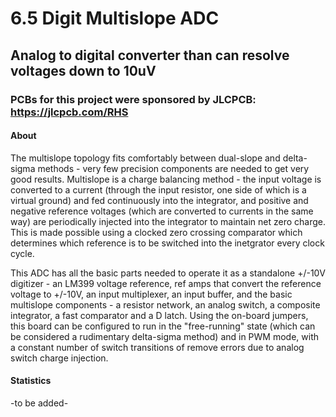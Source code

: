 # 6.5 Digit Multislope ADC
## Analog to digital converter than can resolve voltages down to 10uV
### PCBs for this project were sponsored by JLCPCB: https://jlcpcb.com/RHS

#### About

The multislope topology fits comfortably between dual-slope and delta-sigma methods - very few precision components are needed to get very good results. Multislope is a charge balancing method - the input voltage is converted to a current (through the input resistor, one side of which is a virtual ground) and fed continuously into the integrator, and positive and negative reference voltages (which are converted to currents in the same way) are periodically injected into the integrator to maintain net zero charge. This is made possible using a clocked zero crossing comparator which determines which reference is to be switched into the inetgrator every clock cycle. 

This ADC has all the basic parts needed to operate it as a standalone +/-10V digitizer - an LM399 voltage reference, ref amps that convert the reference voltage to +/-10V, an input multiplexer, an input buffer, and the basic multislope components - a resistor network, an analog switch, a composite integrator, a fast comparator and a D latch. Using the on-board jumpers, this board can be configured to run in the "free-running" state (which can be considered a rudimentary delta-sigma method) and in PWM mode, with a constant number of switch transitions of remove errors due to analog switch charge injection.

#### Statistics

-to be added-

